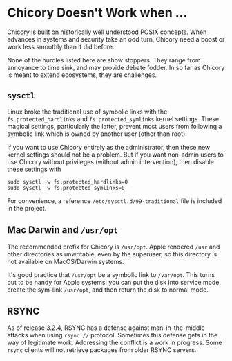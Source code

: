 # Chicory Doesn't Work when ...

Chicory is built on historically well understood POSIX concepts.
When advances in systems and security take an odd turn,
Chicory need a boost or work less smoothly than it did before.

None of the hurdles listed here are show stoppers.
They range from annoyance to time sink, and may provide debate fodder.
In so far as Chicory is meant to extend ecosystems, they are challenges.

## `sysctl`

Linux broke the traditional use of symbolic links with the
`fs.protected_hardlinks` and `fs.protected_symlinks` kernel settings.
These magical settings, particularly the latter, prevent most users from
following a symbolic link which is owned by another user (other than root).

If you want to use Chicory entirely as the administrator,
then these new kernel settings should not be a problem.
But if you want non-admin users to use Chicory without privileges
(without admin intervention), then disable these settings with

    sudo sysctl -w fs.protected_hardlinks=0
    sudo sysctl -w fs.protected_symlinks=0

For convenience, a reference `/etc/sysctl.d/99-traditional` file
is included in the project.

## Mac Darwin and `/usr/opt`

The recommended prefix for Chicory is `/usr/opt`.
Apple rendered `/usr` and other directories as unwritable, even by the
superuser, so this directory is not available on MacOS/Darwin systems.

It's good practice that `/usr/opt` be a symbolic link to `/var/opt`.
This turns out to be handy for Apple systems: you can put the disk
into service mode, create the sym-link `/usr/opt`, and then return
the disk to normal mode.

## RSYNC

As of release 3.2.4, RSYNC has a defense against man-in-the-middle
attacks when using `rsync://` protocol. Sometimes this defense gets
in the way of legitimate work. Addressing the conflict is a work in
progress. Some `rsync` clients will not retrieve packages from older
RSYNC servers.


